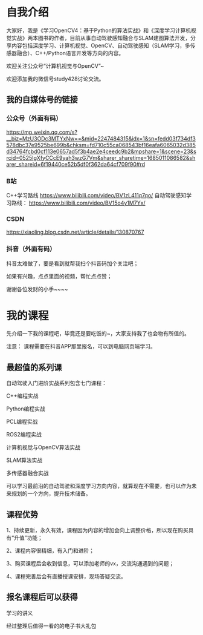 # 自我介绍
大家好，我是《学习OpenCV4：基于Python的算法实战》和《深度学习计算机视觉实战》两本图书的作者，目前从事自动驾驶感知融合与SLAM建图算法开发，分享内容包括深度学习、计算机视觉、OpenCV、自动驾驶感知（SLAM学习，多传感器融合）、C++/Python语言开发等方向的内容。

欢迎关注公众号“计算机视觉与OpenCV”~

欢迎添加我的微信号study428讨论交流。


## 我的自媒体号的链接
### 公众号（外面有码）
https://mp.weixin.qq.com/s?__biz=MzU3ODc3MTYxNw==&mid=2247484315&idx=1&sn=fedd03f734df3578dbc37e9525be699b&chksm=fd710c55ca068543bf16eafa6065032d385d34764fcbd0cf113e0657ad5f3b4ae2e4ceedc9b2&mpshare=1&scene=23&srcid=0525IgXfyCCcE9yah3wzG7Vm&sharer_sharetime=1685011086582&sharer_shareid=6f19440ce52b5df0f362da64cf709f90#rd

### B站
C++学习路线
https://www.bilibili.com/video/BV1zL411q7qo/
自动驾驶感知学习路线：
https://www.bilibili.com/video/BV15o4y1M7Yx/

### CSDN
https://xiaoling.blog.csdn.net/article/details/130870767

### 抖音（外面有码）
抖音太难做了，要是看到就帮我扫个抖音码加个关注吧；

如果有兴趣，点点里面的视频，帮忙点点赞；

谢谢各位发财的小手~~~~


# 我的课程
先介绍一下我的课程吧，毕竟还是要吃饭的~，大家支持我了也会物有所值的。

注意： 课程需要在抖音APP那里报名，可以到电脑网页端学习。

## 最超值的系列课
自动驾驶入门进阶实战系列包含七门课程：

C++编程实战

Python编程实战

PCL编程实战

ROS2编程实战

计算机视觉与OpenCV算法实战

SLAM算法实战

多传感器融合实战


可以学习最前沿的自动驾驶和深度学习方向内容，就算现在不需要，也可以作为未来规划的一个方向，提升技术储备。

## 课程优势
1、持续更新，永久有效，课程因为内容的增加会向上调整价格，所以现在购买具有“升值”功能；

2、课程内容很精细，有入门和进阶；

3、购买课程后会收到信息，可以添加老师的vx，交流沟通遇到的问题；

4、课程完善后会有直播授课安排，现场答疑交流。

## 报名课程后可以获得
学习的讲义

经过整理后值得一看的的电子书大礼包



